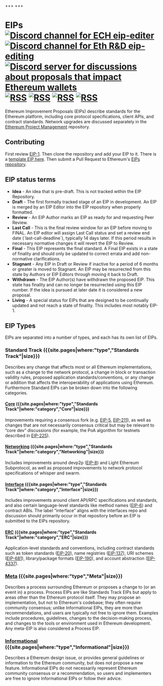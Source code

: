 +++
+++

<h1 class="page-heading">EIPs
  <a href="https://discord.io/EthCatHerders"><img src="https://dcbadge.vercel.app/api/server/Nz6rtfJ8Cu?style=flat" alt="Discord channel for ECH eip-editer"></a>
  <a href="https://discord.gg/EVTQ9crVgQ"><img src="https://dcbadge.vercel.app/api/server/EVTQ9crVgQ?style=flat" alt="Discord channel for Eth R&D eip-editing"></a>
  <a href="https://discord.gg/mRzPXmmYEA"><img src="https://dcbadge.vercel.app/api/server/mRzPXmmYEA?style=flat" alt="Discord server for discussions about proposals that impact Ethereum wallets"></a>
  <a href="rss/all.xml"><img src="https://img.shields.io/badge/rss-Everything-red.svg" alt="RSS"></a>
  <a href="rss/last-call.xml"><img src="https://img.shields.io/badge/rss-Last Calls-red.svg" alt="RSS"></a>
  <a href="rss/nonerc.xml"><img src="https://img.shields.io/badge/rss-All except ERC-red.svg" alt="RSS"></a>
  <a href="https://eepurl.com/ikqNIP"><img src="https://img.shields.io/badge/-email%20alerts-red.svg" alt="RSS"></a>
</h1>

<p>Ethereum Improvement Proposals (EIPs) describe standards for the Ethereum platform, including core protocol specifications, client APIs, and contract standards. Network upgrades are discussed separately in the <a target="_blank" href="https://github.com/ethereum/pm/">Ethereum Project Management</a> repository.</p>

<h2>Contributing</h2>
<p>First review <a href="EIPS/eip-1">EIP-1</a>. Then clone the repository and add your EIP to it. There is a <a href="https://github.com/ethereum/EIPs/blob/master/eip-template.md?plain=1">template EIP here</a>. Then submit a Pull Request to Ethereum's <a href="https://github.com/ethereum/EIPs">EIPs repository</a>.</p>

<h2>EIP status terms</h2>
<ul>
  <li><strong>Idea</strong> - An idea that is pre-draft. This is not tracked within the EIP Repository.
  <li><strong>Draft</strong> - The first formally tracked stage of an EIP in development. An EIP is merged by an EIP Editor into the EIP repository when properly formatted.</li>
  <li><strong>Review</strong> - An EIP Author marks an EIP as ready for and requesting Peer Review.</li>
  <li><strong>Last Call</strong> - This is the final review window for an EIP before moving to FINAL. An EIP editor will assign Last Call status and set a review end date (`last-call-deadline`), typically 14 days later. If this period results in necessary normative changes it will revert the EIP to Review.</li>
  <li><strong>Final</strong> - This EIP represents the final standard. A Final EIP exists in a state of finality and should only be updated to correct errata and add non-normative clarifications.</li>
  <li><strong>Stagnant</strong> - Any EIP in Draft or Review if inactive for a period of 6 months or greater is moved to Stagnant. An EIP may be resurrected from this state by Authors or EIP Editors through moving it back to Draft.</li>
  <li><strong>Withdrawn</strong> - The EIP Author(s) have withdrawn the proposed EIP. This state has finality and can no longer be resurrected using this EIP number. If the idea is pursued at later date it is considered a new proposal.</li>
  <li><strong>Living</strong> - A special status for EIPs that are designed to be continually updated and not reach a state of finality. This includes most notably EIP-1.</li>
</ul>

<h2>EIP Types</h2>

<p>EIPs are separated into a number of types, and each has its own list of EIPs.</p>

<h3>Standard Track ({{site.pages|where:"type","Standards Track"|size}})</h3>
<p>Describes any change that affects most or all Ethereum implementations, such as a change to the network protocol, a change in block or transaction validity rules, proposed application standards/conventions, or any change or addition that affects the interoperability of applications using Ethereum. Furthermore Standard EIPs can be broken down into the following categories.</p>

<h4><a href="{{"core"|relative_url}}">Core</a> ({{site.pages|where:"type","Standards Track"|where:"category","Core"|size}})</h4>
<p>Improvements requiring a consensus fork (e.g. <a href="./EIPS/eip-5">EIP-5</a>, <a href="./EIPS/eip-211">EIP-211</a>), as well as changes that are not necessarily consensus critical but may be relevant to “core dev” discussions (for example, the PoA algorithm for testnets described in <a href="./EIPS/eip-225">EIP-225</a>).</p>

<h4><a href="{{"networking"|relative_url}}">Networking</a> ({{site.pages|where:"type","Standards Track"|where:"category","Networking"|size}})</h4>
<p>Includes improvements around devp2p (<a href="./EIPS/eip-8">EIP-8</a>) and Light Ethereum Subprotocol, as well as proposed improvements to network protocol specifications of whisper and swarm.</p>

<h4><a href="{{"interface"|relative_url}}">Interface</a> ({{site.pages|where:"type","Standards Track"|where:"category","Interface"|size}})</h4>
<p>Includes improvements around client API/RPC specifications and standards, and also certain language-level standards like method names (<a href="./EIPS/eip-6">EIP-6</a>) and contract ABIs. The label “interface” aligns with the interfaces repo and discussion should primarily occur in that repository before an EIP is submitted to the EIPs repository.</p>

<h4><a href="{{"erc"|relative_url}}">ERC</a> ({{site.pages|where:"type","Standards Track"|where:"category","ERC"|size}})</h4>
<p>Application-level standards and conventions, including contract standards such as token standards (<a href="./EIPS/eip-20">EIP-20</a>), name registries (<a href="./EIPS/eip-137">EIP-137</a>), URI schemes (<a href="./EIPS/eip-681">EIP-681</a>), library/package formats (<a href="./EIPS/eip-190">EIP-190</a>), and account abstraction (<a href="./EIPS/eip-4337">EIP-4337</a>).</p>

<h3><a href="{{"meta"|relative_url}}">Meta</a> ({{site.pages|where:"type","Meta"|size}})</h3>
<p>Describes a process surrounding Ethereum or proposes a change to (or an event in) a process. Process EIPs are like Standards Track EIPs but apply to areas other than the Ethereum protocol itself. They may propose an implementation, but not to Ethereum's codebase; they often require community consensus; unlike Informational EIPs, they are more than recommendations, and users are typically not free to ignore them. Examples include procedures, guidelines, changes to the decision-making process, and changes to the tools or environment used in Ethereum development. Any meta-EIP is also considered a Process EIP.</p>

<h3><a href="{{"informational"|relative_url}}">Informational</a> ({{site.pages|where:"type","Informational"|size}})</h3>
<p>Describes a Ethereum design issue, or provides general guidelines or information to the Ethereum community, but does not propose a new feature. Informational EIPs do not necessarily represent Ethereum community consensus or a recommendation, so users and implementers are free to ignore Informational EIPs or follow their advice.</p>
